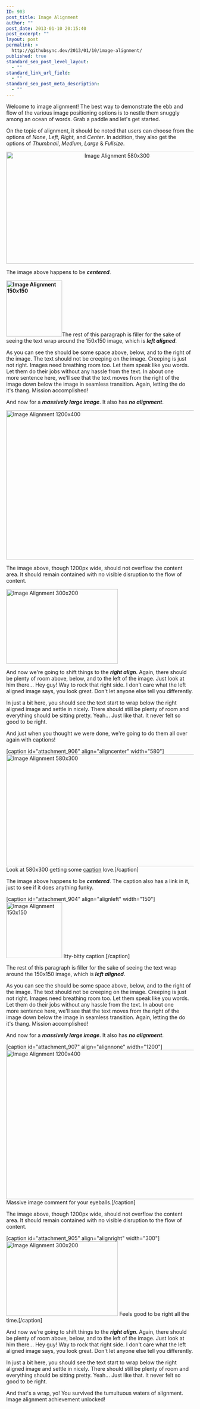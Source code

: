 ```yaml
---
ID: 903
post_title: Image Alignment
author: ""
post_date: 2013-01-10 20:15:40
post_excerpt: ""
layout: post
permalink: >
  http://githubsync.dev/2013/01/10/image-alignment/
published: true
standard_seo_post_level_layout:
  - ""
standard_link_url_field:
  - ""
standard_seo_post_meta_description:
  - ""
---
```

Welcome to image alignment! The best way to demonstrate the ebb and flow of the various image positioning options is to nestle them snuggly among an ocean of words. Grab a paddle and let's get started.

On the topic of alignment, it should be noted that users can choose from the options of <em>None</em>, <em>Left</em>, <em>Right, </em>and <em>Center</em>. In addition, they also get the options of <em>Thumbnail</em>, <em>Medium</em>, <em>Large</em> &amp; <em>Fullsize</em>.
<p style="text-align: center;"><img class="size-full wp-image-906 aligncenter" title="Image Alignment 580x300" alt="Image Alignment 580x300" src="http://githubsync.dev/wp-content/uploads/2013/03/image-alignment-580x300.jpg" width="580" height="300" /></p>
The image above happens to be <em><strong>centered</strong></em>.

<strong><img class="size-full wp-image-904 alignleft" title="Image Alignment 150x150" alt="Image Alignment 150x150" src="http://githubsync.dev/wp-content/uploads/2013/03/image-alignment-150x150.jpg" width="150" height="150" /></strong>The rest of this paragraph is filler for the sake of seeing the text wrap around the 150x150 image, which is <em><strong>left aligned</strong></em>. <strong></strong>

As you can see the should be some space above, below, and to the right of the image. The text should not be creeping on the image. Creeping is just not right. Images need breathing room too. Let them speak like you words. Let them do their jobs without any hassle from the text. In about one more sentence here, we'll see that the text moves from the right of the image down below the image in seamless transition. Again, letting the do it's thang. Mission accomplished!

And now for a <em><strong>massively large image</strong></em>. It also has <em><strong>no alignment</strong></em>.

<img class="alignnone  wp-image-907" title="Image Alignment 1200x400" alt="Image Alignment 1200x400" src="http://githubsync.dev/wp-content/uploads/2013/03/image-alignment-1200x4002.jpg" width="1200" height="400" />

The image above, though 1200px wide, should not overflow the content area. It should remain contained with no visible disruption to the flow of content.

<img class="size-full wp-image-905 alignright" title="Image Alignment 300x200" alt="Image Alignment 300x200" src="http://githubsync.dev/wp-content/uploads/2013/03/image-alignment-300x200.jpg" width="300" height="200" />

And now we're going to shift things to the <em><strong>right align</strong></em>. Again, there should be plenty of room above, below, and to the left of the image. Just look at him there... Hey guy! Way to rock that right side. I don't care what the left aligned image says, you look great. Don't let anyone else tell you differently.

In just a bit here, you should see the text start to wrap below the right aligned image and settle in nicely. There should still be plenty of room and everything should be sitting pretty. Yeah... Just like that. It never felt so good to be right.

And just when you thought we were done, we're going to do them all over again with captions!

[caption id="attachment_906" align="aligncenter" width="580"]<img class="size-full wp-image-906  " title="Image Alignment 580x300" alt="Image Alignment 580x300" src="http://githubsync.dev/wp-content/uploads/2013/03/image-alignment-580x300.jpg" width="580" height="300" /> Look at 580x300 getting some <a title="Image Settings" href="http://en.support.wordpress.com/images/image-settings/">caption</a> love.[/caption]

The image above happens to be <em><strong>centered</strong></em>. The caption also has a link in it, just to see if it does anything funky.

[caption id="attachment_904" align="alignleft" width="150"]<img class="size-full wp-image-904  " title="Image Alignment 150x150" alt="Image Alignment 150x150" src="http://githubsync.dev/wp-content/uploads/2013/03/image-alignment-150x150.jpg" width="150" height="150" /> Itty-bitty caption.[/caption]

<strong></strong>The rest of this paragraph is filler for the sake of seeing the text wrap around the 150x150 image, which is <em><strong>left aligned</strong></em>. <strong></strong>

As you can see the should be some space above, below, and to the right of the image. The text should not be creeping on the image. Creeping is just not right. Images need breathing room too. Let them speak like you words. Let them do their jobs without any hassle from the text. In about one more sentence here, we'll see that the text moves from the right of the image down below the image in seamless transition. Again, letting the do it's thang. Mission accomplished!

And now for a <em><strong>massively large image</strong></em>. It also has <em><strong>no alignment</strong></em>.

[caption id="attachment_907" align="alignnone" width="1200"]<img class=" wp-image-907" title="Image Alignment 1200x400" alt="Image Alignment 1200x400" src="http://githubsync.dev/wp-content/uploads/2013/03/image-alignment-1200x4002.jpg" width="1200" height="400" /> Massive image comment for your eyeballs.[/caption]

The image above, though 1200px wide, should not overflow the content area. It should remain contained with no visible disruption to the flow of content.

[caption id="attachment_905" align="alignright" width="300"]<img class="size-full wp-image-905 " title="Image Alignment 300x200" alt="Image Alignment 300x200" src="http://githubsync.dev/wp-content/uploads/2013/03/image-alignment-300x200.jpg" width="300" height="200" /> Feels good to be right all the time.[/caption]

And now we're going to shift things to the <em><strong>right align</strong></em>. Again, there should be plenty of room above, below, and to the left of the image. Just look at him there... Hey guy! Way to rock that right side. I don't care what the left aligned image says, you look great. Don't let anyone else tell you differently.

In just a bit here, you should see the text start to wrap below the right aligned image and settle in nicely. There should still be plenty of room and everything should be sitting pretty. Yeah... Just like that. It never felt so good to be right.

And that's a wrap, yo! You survived the tumultuous waters of alignment. Image alignment achievement unlocked!